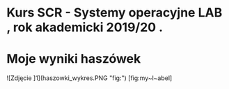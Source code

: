 # Kurs SCR - Systemy operacyjne LAB , rok akademicki 2019/20 .

# Moje wyniki haszówek

![Zdjęcie ]1](haszowki_wykres.PNG "fig:") [fig:my~l~abel] 

